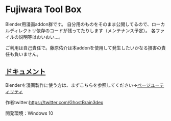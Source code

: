 # Fujiwara Tool Box
Blender用漫画addon群です。
自分用のものをそのまま公開してるので、ローカルディレクトリ依存のコードが残ってたりします（メンテナンス予定）。
各ファイルの説明等はおいおい…。

ご利用は自己責任で。藤原佑介は本addonを使用して発生したいかなる損害の責任も負いません。

## [ドキュメント](documents/README.md)
Blenderを漫画製作に使う方は、まずこちらを参照してください→[ページユーティリティ](documents/pageutils.md)


作者twitter:https://twitter.com/GhostBrain3dex

開発環境：Windows 10
